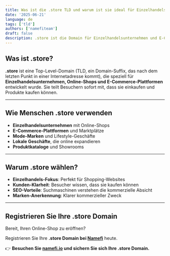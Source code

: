 ```yaml
---
title: Was ist die .store TLD und warum ist sie ideal für Einzelhandelsunternehmen?
date: '2025-06-21'
language: de
tags: ['tld']
authors: ['namefiteam']
draft: false
description: .store ist die Domain für Einzelhandelsunternehmen und E-Commerce. Perfekt für Online-Shops, Geschäfte und Handelsplattformen.
---
```


## **Was ist .store?**

**.store** ist eine Top-Level-Domain (TLD, ein Domain-Suffix, das nach dem letzten Punkt in einer Internetadresse kommt), die speziell für **Einzelhandelsunternehmen, Online-Shops und E-Commerce-Plattformen** entwickelt wurde. Sie teilt Besuchern sofort mit, dass sie einkaufen und Produkte kaufen können.

---

## **Wie Menschen .store verwenden**

* **Einzelhandelsunternehmen** mit Online-Shops
* **E-Commerce-Plattformen** und Marktplätze
* **Mode-Marken** und Lifestyle-Geschäfte
* **Lokale Geschäfte**, die online expandieren
* **Produktkataloge** und Showrooms

---

## **Warum .store wählen?**

* **Einzelhandels-Fokus**: Perfekt für Shopping-Websites
* **Kunden-Klarheit**: Besucher wissen, dass sie kaufen können
* **SEO-Vorteile**: Suchmaschinen verstehen die kommerzielle Absicht
* **Marken-Anerkennung**: Klarer kommerzieller Zweck

---

## **Registrieren Sie Ihre .store Domain**

Bereit, Ihren Online-Shop zu eröffnen?

Registrieren Sie Ihre **.store Domain bei [Namefi](https://namefi.io)** heute.

👉 **Besuchen Sie [namefi.io](https://namefi.io) und sichern Sie sich Ihre .store Domain.**